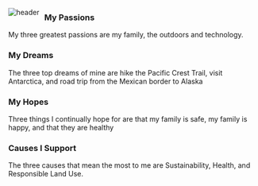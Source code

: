 <img src="https://github.com/richkevan/richkevan/blob/master/media/title.gif"
     alt="header"
     style="float: left; margin-right: 10px;" />

### My Passions
My three greatest passions are my family, the outdoors and technology.

### My Dreams
The three top dreams of mine are hike the Pacific Crest Trail, visit Antarctica, and road trip from the Mexican border to Alaska

### My Hopes
Three things I continually hope for are that my family is safe, my family is happy, and that they are healthy

### Causes I Support
The three causes that mean the most to me are Sustainability, Health, and Responsible Land Use.
